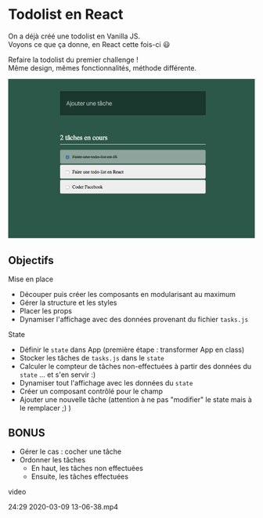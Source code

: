 # Todolist en React

On a déjà créé une todolist en Vanilla JS.  
Voyons ce que ça donne, en React cette fois-ci :smiley:

Refaire la todolist du premier challenge !  
Même design, mêmes fonctionnalités, méthode différente.

![todolist](resultat.png)

## Objectifs

Mise en place

- Découper puis créer les composants en modularisant au maximum
- Gérer la structure et les styles
- Placer les props
- Dynamiser l'affichage avec des données provenant du fichier `tasks.js`

State

- Définir le `state` dans App (première étape : transformer App en class)
- Stocker les tâches de `tasks.js` dans le `state`
- Calculer le compteur de tâches non-effectuées à partir des données du `state` ... et s'en servir :)
- Dynamiser tout l'affichage avec les données du `state`
- Créer un composant contrôlé pour le champ
- Ajouter une nouvelle tâche (attention à ne pas "modifier" le state mais à le remplacer ;) )

## BONUS

- Gérer le cas : cocher une tâche
- Ordonner les tâches
  - En haut, les tâches non effectuées
  - Ensuite, les tâches effectuées

video

24:29 
2020-03-09 13-06-38.mp4
